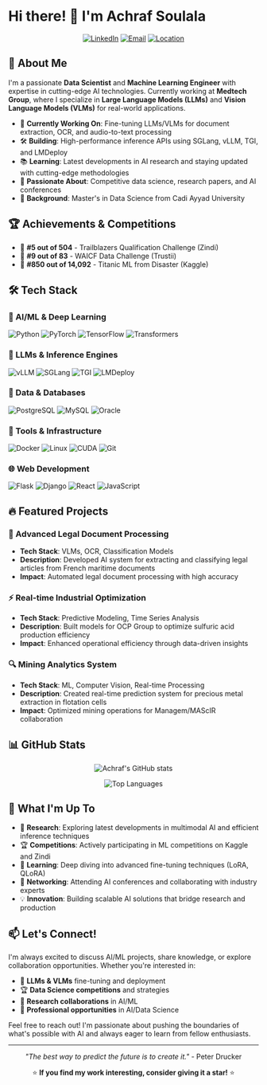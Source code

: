 # Hi there! 👋 I'm Achraf Soulala

<div align="center">
  
[![LinkedIn](https://img.shields.io/badge/LinkedIn-0077B5?style=for-the-badge&logo=linkedin&logoColor=white)](https://linkedin.com/in/achraf-soulala)
[![Email](https://img.shields.io/badge/Gmail-D14836?style=for-the-badge&logo=gmail&logoColor=white)](mailto:achrafs758@gmail.com)
[![Location](https://img.shields.io/badge/📍-Marrakech,%20Morocco-green?style=for-the-badge)]()

</div>

## 🚀 About Me

I'm a passionate **Data Scientist** and **Machine Learning Engineer** with expertise in cutting-edge AI technologies. Currently working at **Medtech Group**, where I specialize in **Large Language Models (LLMs)** and **Vision Language Models (VLMs)** for real-world applications.

- 🔬 **Currently Working On**: Fine-tuning LLMs/VLMs for document extraction, OCR, and audio-to-text processing
- 🛠️ **Building**: High-performance inference APIs using SGLang, vLLM, TGI, and LMDeploy
- 📚 **Learning**: Latest developments in AI research and staying updated with cutting-edge methodologies
- 🎯 **Passionate About**: Competitive data science, research papers, and AI conferences
- 💼 **Background**: Master's in Data Science from Cadi Ayyad University

## 🏆 Achievements & Competitions

- 🥇 **#5 out of 504** - Trailblazers Qualification Challenge (Zindi)
- 🥇 **#9 out of 83** - WAICF Data Challenge (Trustii)
- 🥇 **#850 out of 14,092** - Titanic ML from Disaster (Kaggle)

## 🛠️ Tech Stack

### 🤖 AI/ML & Deep Learning
![Python](https://img.shields.io/badge/Python-3776AB?style=for-the-badge&logo=python&logoColor=white)
![PyTorch](https://img.shields.io/badge/PyTorch-EE4C2C?style=for-the-badge&logo=pytorch&logoColor=white)
![TensorFlow](https://img.shields.io/badge/TensorFlow-FF6F00?style=for-the-badge&logo=tensorflow&logoColor=white)
![Transformers](https://img.shields.io/badge/🤗_Transformers-FFD21E?style=for-the-badge)

### 🚀 LLMs & Inference Engines
![vLLM](https://img.shields.io/badge/vLLM-FF6B6B?style=for-the-badge)
![SGLang](https://img.shields.io/badge/SGLang-4ECDC4?style=for-the-badge)
![TGI](https://img.shields.io/badge/TGI-45B7D1?style=for-the-badge)
![LMDeploy](https://img.shields.io/badge/LMDeploy-96CEB4?style=for-the-badge)

### 💾 Data & Databases
![PostgreSQL](https://img.shields.io/badge/PostgreSQL-316192?style=for-the-badge&logo=postgresql&logoColor=white)
![MySQL](https://img.shields.io/badge/MySQL-005C84?style=for-the-badge&logo=mysql&logoColor=white)
![Oracle](https://img.shields.io/badge/Oracle-F80000?style=for-the-badge&logo=oracle&logoColor=white)

### 🔧 Tools & Infrastructure
![Docker](https://img.shields.io/badge/Docker-2496ED?style=for-the-badge&logo=docker&logoColor=white)
![Linux](https://img.shields.io/badge/Linux-FCC624?style=for-the-badge&logo=linux&logoColor=black)
![CUDA](https://img.shields.io/badge/CUDA-76B900?style=for-the-badge&logo=nvidia&logoColor=white)
![Git](https://img.shields.io/badge/Git-F05032?style=for-the-badge&logo=git&logoColor=white)

### 🌐 Web Development
![Flask](https://img.shields.io/badge/Flask-000000?style=for-the-badge&logo=flask&logoColor=white)
![Django](https://img.shields.io/badge/Django-092E20?style=for-the-badge&logo=django&logoColor=white)
![React](https://img.shields.io/badge/React-20232A?style=for-the-badge&logo=react&logoColor=61DAFB)
![JavaScript](https://img.shields.io/badge/JavaScript-F7DF1E?style=for-the-badge&logo=javascript&logoColor=black)

## 🔥 Featured Projects

### 🏥 Advanced Legal Document Processing
- **Tech Stack**: VLMs, OCR, Classification Models
- **Description**: Developed AI system for extracting and classifying legal articles from French maritime documents
- **Impact**: Automated legal document processing with high accuracy

### ⚡ Real-time Industrial Optimization
- **Tech Stack**: Predictive Modeling, Time Series Analysis
- **Description**: Built models for OCP Group to optimize sulfuric acid production efficiency
- **Impact**: Enhanced operational efficiency through data-driven insights

### 🔍 Mining Analytics System
- **Tech Stack**: ML, Computer Vision, Real-time Processing
- **Description**: Created real-time prediction system for precious metal extraction in flotation cells
- **Impact**: Optimized mining operations for Managem/MAScIR collaboration

## 📊 GitHub Stats

<div align="center">
  
![Achraf's GitHub stats](https://github-readme-stats.vercel.app/api?username=achrafs758&show_icons=true&theme=radical)

![Top Languages](https://github-readme-stats.vercel.app/api/top-langs/?username=achrafs758&layout=compact&theme=radical)

</div>

## 🌟 What I'm Up To

- 🔬 **Research**: Exploring latest developments in multimodal AI and efficient inference techniques
- 🏆 **Competitions**: Actively participating in ML competitions on Kaggle and Zindi
- 📖 **Learning**: Deep diving into advanced fine-tuning techniques (LoRA, QLoRA)
- 🤝 **Networking**: Attending AI conferences and collaborating with industry experts
- 💡 **Innovation**: Building scalable AI solutions that bridge research and production

## 📫 Let's Connect!

I'm always excited to discuss AI/ML projects, share knowledge, or explore collaboration opportunities. Whether you're interested in:

- 🤖 **LLMs & VLMs** fine-tuning and deployment
- 🏆 **Data Science competitions** and strategies
- 🔬 **Research collaborations** in AI/ML
- 💼 **Professional opportunities** in AI/Data Science

Feel free to reach out! I'm passionate about pushing the boundaries of what's possible with AI and always eager to learn from fellow enthusiasts.

---

<div align="center">

*"The best way to predict the future is to create it."* - Peter Drucker

⭐ **If you find my work interesting, consider giving it a star!** ⭐

</div>